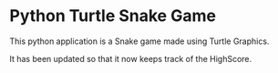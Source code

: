 # Python Turtle Snake Game
This python application is a Snake game made using Turtle Graphics.

It has been updated so that it now keeps track of the HighScore.